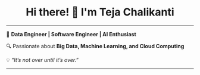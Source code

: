 <h1 align="center">Hi there! 👋 I'm Teja Chalikanti</h1>

---

<p align="left">
🚀 <strong>Data Engineer | Software Engineer | AI Enthusiast</strong>
</p>

<p align="left">
🔍 Passionate about <strong>Big Data, Machine Learning, and Cloud Computing</strong>
</p>

<p align="left">
💡 <i>“It’s not over until it’s over.”</i>
</p>

---
